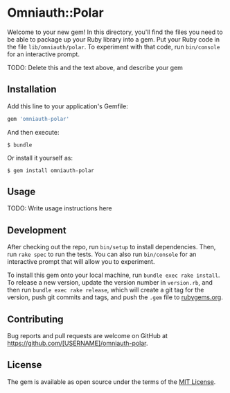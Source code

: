 # Omniauth::Polar

Welcome to your new gem! In this directory, you'll find the files you need to be able to package up your Ruby library into a gem. Put your Ruby code in the file `lib/omniauth/polar`. To experiment with that code, run `bin/console` for an interactive prompt.

TODO: Delete this and the text above, and describe your gem

## Installation

Add this line to your application's Gemfile:

```ruby
gem 'omniauth-polar'
```

And then execute:

    $ bundle

Or install it yourself as:

    $ gem install omniauth-polar

## Usage

TODO: Write usage instructions here

## Development

After checking out the repo, run `bin/setup` to install dependencies. Then, run `rake spec` to run the tests. You can also run `bin/console` for an interactive prompt that will allow you to experiment.

To install this gem onto your local machine, run `bundle exec rake install`. To release a new version, update the version number in `version.rb`, and then run `bundle exec rake release`, which will create a git tag for the version, push git commits and tags, and push the `.gem` file to [rubygems.org](https://rubygems.org).

## Contributing

Bug reports and pull requests are welcome on GitHub at https://github.com/[USERNAME]/omniauth-polar.

## License

The gem is available as open source under the terms of the [MIT License](https://opensource.org/licenses/MIT).
